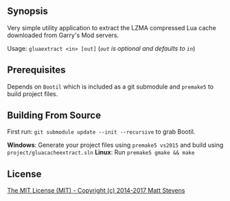## Synopsis

Very simple utility application to extract the LZMA compressed Lua cache downloaded from Garry's Mod servers.

Usage: `gluaextract <in> [out]` (*`out` is optional and defaults to `in`*)

## Prerequisites

Depends on `Bootil` which is included as a git submodule and `premake5` to build project files.

## Building From Source

First run: `git submodule update --init --recursive` to grab Bootil.

**Windows**: Generate your project files using `premake5 vs2015` and build using `project/gluacacheextract.sln`
**Linux**: Run `premake5 gmake && make`

## License

[The MIT License (MIT) - Copyright (c) 2014-2017 Matt Stevens](LICENSE)